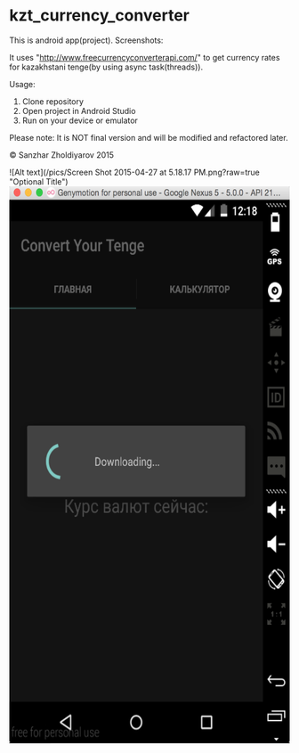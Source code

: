 # kzt_currency_converter
This is android app(project). 
Screenshots:


It uses "http://www.freecurrencyconverterapi.com/" to get currency rates for kazakhstani tenge(by using async task(threads)).

Usage:
 1) Clone repository
2) Open project in Android Studio
3) Run on your device or emulator

Please note:
It is NOT final version and will be modified and refactored later.

&copy;	 Sanzhar Zholdiyarov 2015

![Alt text](/pics/Screen Shot 2015-04-27 at 5.18.17 PM.png?raw=true "Optional Title")
<img src="/pics/Screen Shot 2015-04-27 at 5.18.17 PM.png" width=800 height=1000 />

